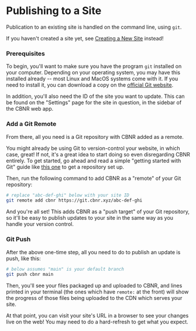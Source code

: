 # Publishing to a Site

Publication to an existing site is handled on the command line, using `git`.

If you haven't created a site yet, see [Creating a New Site](./creating.md) instead!

### Prerequisites

To begin, you'll want to make sure you have the program `git` installed on your computer. Depending on your operating system, you may have this installed already -- most Linux and MacOS systems come with it. If you need to install it, you can download a copy on the [official Git website](https://git-scm.com/downloads).

In addition, you'll also need the ID of the site you want to update. This can be found on the "Settings" page for the site in question, in the sidebar of the CBNR web app.

### Add a Git Remote

From there, all you need is a Git repository with CBNR added as a remote.

You might already be using Git to version-control your website, in which case, great! If not, it's a great idea to start doing so even disregarding CBNR entirely. To get started, go ahead and read a simple "getting started with Git" guide like [this one](https://www.garyrobinson.net/2014/10/git-in-two-minutes-for-a-solo-developer.html) to get a repository set up.

Then, run the following command to add CBNR as a "remote" of your Git repository:

```sh
# replace "abc-def-ghi" below with your site ID
git remote add cbnr https://git.cbnr.xyz/abc-def-ghi
```

And you're all set! This adds CBNR as a "push target" of your Git repository, so it'll be easy to publish updates to your site in the same way as you handle your version control.

### Git Push

After the above one-time step, all you need to do to publish an update is push, like this:

```sh
# below assumes "main" is your default branch
git push cbnr main
```

Then, you'll see your files packaged up and uploaded to CBNR, and lines printed in your terminal (the ones which have `remote:` at the front) will show the progress of those files being uploaded to the CDN which serves your site.

At that point, you can visit your site's URL in a browser to see your changes live on the web! You may need to do a hard-refresh to get what you expect.
